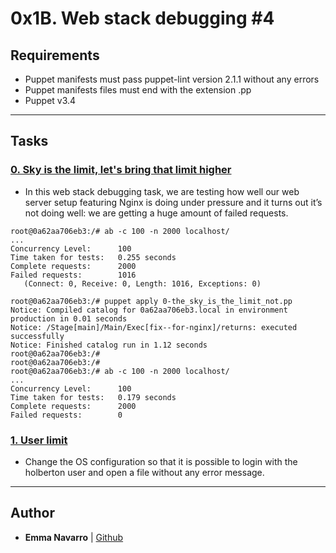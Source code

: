# 0x1B. Web stack debugging #4 

## Requirements
* Puppet manifests must pass puppet-lint version 2.1.1 without any errors
* Puppet manifests files must end with the extension .pp
* Puppet v3.4

---

## Tasks

### [0. Sky is the limit, let's bring that limit higher](./0-the_sky_is_the_limit_not.pp)
* In this web stack debugging task, we are testing how well our web server setup featuring Nginx is doing under pressure and it turns out it’s not doing well: we are getting a huge amount of failed requests. 

```
root@0a62aa706eb3:/# ab -c 100 -n 2000 localhost/
...
Concurrency Level:      100
Time taken for tests:   0.255 seconds
Complete requests:      2000
Failed requests:        1016
   (Connect: 0, Receive: 0, Length: 1016, Exceptions: 0)

root@0a62aa706eb3:/# puppet apply 0-the_sky_is_the_limit_not.pp
Notice: Compiled catalog for 0a62aa706eb3.local in environment production in 0.01 seconds
Notice: /Stage[main]/Main/Exec[fix--for-nginx]/returns: executed successfully
Notice: Finished catalog run in 1.12 seconds
root@0a62aa706eb3:/#
root@0a62aa706eb3:/#
root@0a62aa706eb3:/# ab -c 100 -n 2000 localhost/
...
Concurrency Level:      100
Time taken for tests:   0.179 seconds
Complete requests:      2000
Failed requests:        0
```


### [1. User limit](./1-user_limit.pp)
* Change the OS configuration so that it is possible to login with the holberton user and open a file without any error message.

---

## Author
* **Emma Navarro** | [Github](https://github.com/emmanavarro)
